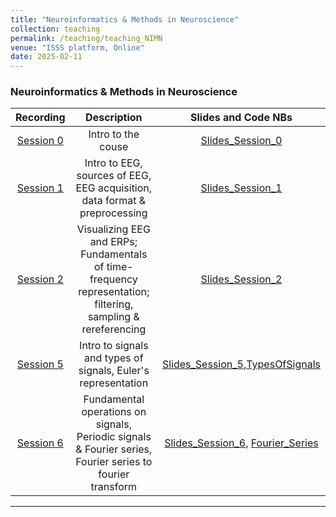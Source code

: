 ```yaml
---
title: "Neuroinformatics & Methods in Neuroscience"
collection: teaching
permalink: /teaching/teaching_NIMN
venue: "ISSS platform, Online"
date: 2025-02-11
---
```


### Neuroinformatics & Methods in Neuroscience

| Recording| Description  | Slides and Code NBs |
|:-----------:|:-------------:|:-------------:|
| [Session 0](https://youtu.be/8LQiM6mtdkA) | Intro to the couse| [Slides_Session_0](https://indianinstituteofscience-my.sharepoint.com/:b:/g/personal/deepakvr_iisc_ac_in/Ebp1QrZ4zeZNnyNZYpsqSqwBaGTzKoLEiCAjdfUCRA1gng?e=Z4H3ed)|
| [Session 1](https://youtu.be/vnjQZMK4uMU) | Intro to EEG, sources of EEG, EEG acquisition, data format & preprocessing |[Slides_Session_1](https://indianinstituteofscience-my.sharepoint.com/:b:/g/personal/deepakvr_iisc_ac_in/EayG5IfAg-5Elr8bLTkDrYgBngChmu25JyHzr9BzdTBKQg?e=W0wzhw)|
| [Session 2](https://youtu.be/tsVMHBTGil8v) | Visualizing EEG and ERPs; Fundamentals of time-frequency representation; filtering, sampling & rereferencing|[Slides_Session_2](https://indianinstituteofscience-my.sharepoint.com/:b:/g/personal/deepakvr_iisc_ac_in/EYJV4xrh6Q9ArgLaLYFuOMwB_EVjQTllIZqxPtD1VkN5Jg?e=NXMIFV)|
| [Session 5](https://youtu.be/_tNS-Ja-PuE) | Intro to signals and types of signals, Euler's representation|[Slides_Session_5](https://indianinstituteofscience-my.sharepoint.com/:b:/g/personal/deepakvr_iisc_ac_in/EY5I_hz-UZZDrfmj55RjPuIBYBI2xvXCztbaRndt36grkg?e=vjdzbE),[TypesOfSignals](https://indianinstituteofscience-my.sharepoint.com/:u:/g/personal/deepakvr_iisc_ac_in/EROA44yn09tHncX-Y1V1of8B3V9-TwaWtvTJ3rze0_DHcw?e=cgCrCp)| 
| [Session 6](https://youtu.be/TYn9ij9YqHo) | Fundamental operations on signals, Periodic signals & Fourier series, Fourier series to fourier transform|[Slides_Session_6](https://indianinstituteofscience-my.sharepoint.com/:b:/g/personal/deepakvr_iisc_ac_in/EY5I_hz-UZZDrfmj55RjPuIBYBI2xvXCztbaRndt36grkg?e=vjdzbE), [Fourier_Series](https://indianinstituteofscience-my.sharepoint.com/:u:/g/personal/deepakvr_iisc_ac_in/ERfPElUOa9RDgznDIQxv3boB2g8kp7pEeQXWIFXbb3cIZg?e=4ZM9dk)|

----